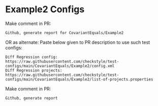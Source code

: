 # Example2 Configs
Make comment in PR:
```
Github, generate report for CovariantEquals/Example2
```
OR as alternate:
Paste below given to PR description to use such test configs:
```
Diff Regression config: https://raw.githubusercontent.com/checkstyle/test-configs/main/CovariantEquals/Example2/config.xml
Diff Regression projects: https://raw.githubusercontent.com/checkstyle/test-configs/main/CovariantEquals/Example2/list-of-projects.properties
```
Make comment in PR:
```
Github, generate report
```
